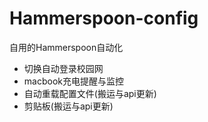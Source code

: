 # Hammerspoon-config
自用的Hammerspoon自动化

- 切换自动登录校园网
- macbook充电提醒与监控
- 自动重载配置文件(搬运与api更新)
- 剪贴板(搬运与api更新)
